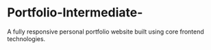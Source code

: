 # Portfolio-Intermediate-
A fully responsive personal portfolio website built using core frontend technologies.
